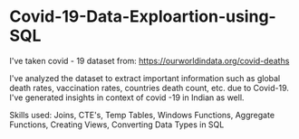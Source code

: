 # Covid-19-Data-Exploartion-using-SQL

I've taken covid - 19 dataset from: https://ourworldindata.org/covid-deaths

I've analyzed the dataset to extract important information such as global death rates, vaccination rates, countries death count, etc. due to Covid-19.
I've generated insights in context of covid -19 in Indian as well.

Skills used: Joins, CTE's, Temp Tables, Windows Functions, Aggregate Functions, Creating Views, Converting Data Types in SQL
